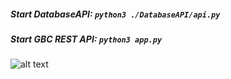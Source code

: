 ##### Start DatabaseAPI: `python3 ./DatabaseAPI/api.py`
##### Start GBC REST API: `python3 app.py`

![alt text](https://github.com/DavidDexterCharles/GroupByClassModel/blob/master/BackEnd/GBCSystemArchitecture.png)